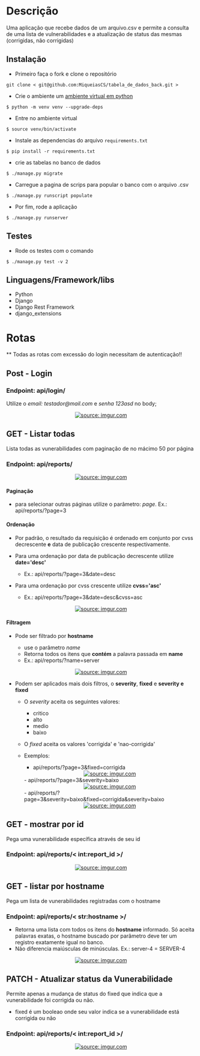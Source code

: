 # Descrição

Uma aplicação que recebe dados de um arquivo.csv e permite a consulta de uma lista de vulnerabilidades e a atualização de status das mesmas (corrigidas, não corrigidas)

## Instalação

- Primeiro faça o fork e clone o repositório

```
git clone < git@github.com:MiqueiasCS/tabela_de_dados_back.git >
```

- Crie o ambiente um [ambiente virtual em python](https://docs.python.org/pt-br/3/tutorial/venv.html)

```
$ python -m venv venv --upgrade-deps
```

- Entre no ambiente virtual

```
$ source venv/bin/activate
```

- Instale as dependencias do arquivo `requirements.txt`

```
$ pip install -r requirements.txt
```

- crie as tabelas no banco de dados

```
$ ./manage.py migrate
```

- Carregue a pagina de scrips para popular o banco com o arquivo .csv

```
$ ./manage.py runscript populate
```

- Por fim, rode a aplicação

```
$ ./manage.py runserver
```

## Testes

- Rode os testes com o comando

```
$ ./manage.py test -v 2
```

## Linguagens/Framework/libs

- Python
- Django
- Django Rest Framework
- django_extensions

# Rotas
** Todas as rotas com excessão do login necessitam de autenticação!! 


## Post - Login
### Endpoint: api/login/

Utilize o _email: testador@mail.com_ e _senha 123asd_ no body;
<div align="center">
  <a href="https://imgur.com/zRVvYda"><img src="https://i.imgur.com/zRVvYda.png" title="source: imgur.com" /></a>
</div>

## GET - Listar todas

Lista todas as vunerabilidades com paginação de no mácimo 50 por página

### Endpoint: api/reports/
<div align="center">
  <a href="https://imgur.com/rJkga6M"><img src="https://i.imgur.com/rJkga6M.png" title="source: imgur.com" /></a>
</div>

#### Paginação

- para selecionar outras páginas utilize o parâmetro: _page_. Ex.: api/reports/?page=3

#### Ordenação
- Por padrão, o resultado da requisição é ordenado em conjunto por cvss decrescente **e** data de publicação crescente respectivamente.
- Para uma ordenação por data de publicação decrescente utilize **date='desc'**
  - Ex.: api/reports/?page=3&date=desc
- Para uma ordenação por cvss crescente utilize **cvss='asc'**

  - Ex.: api/reports/?page=3&date=desc&cvss=asc
  
 <div align="center">
  <a href="https://imgur.com/V0mfgZz"><img src="https://i.imgur.com/V0mfgZz.png" title="source: imgur.com" /></a>
</div>

#### Filtragem

- Pode ser filtrado por **hostname**

  - use o parâmetro _name_
  - Retorna todos os itens que **contém** a palavra passada em **name**
  - Ex.: api/reports/?name=server
 <div align="center">
  <a href="https://imgur.com/SKBHP08"><img src="https://i.imgur.com/SKBHP08.png" title="source: imgur.com" /></a>
</div>

- Podem ser aplicados mais dois filtros, o **severity**, **fixed** e **severity e fixed**

  - O _severity_ aceita os seguintes valores:

    - critico
    - alto
    - medio
    - baixo

  - O _fixed_ aceita os valores 'corrigida' e 'nao-corrigida'
  - Exemplos:
    - api/reports/?page=3&fixed=corrigida
     <div align="center">
      <a href="https://imgur.com/pVztN8g"><img src="https://i.imgur.com/pVztN8g.png" title="source: imgur.com" /></a>
    </div>
    - api/reports/?page=3&severity=baixo
     <div align="center">
      <a href="https://imgur.com/JwE6U0H"><img src="https://i.imgur.com/JwE6U0H.png" title="source: imgur.com" /></a>
     </div>
    - api/reports/?page=3&severity=baixo&fixed=corrigida&severity=baixo
     <div align="center">
      <a href="https://imgur.com/1eyEVOp"><img src="https://i.imgur.com/1eyEVOp.png" title="source: imgur.com" /></a>
     </div>

## GET - mostrar por id

Pega uma vunerabilidade específica através de seu id

### Endpoint: api/reports/< int:report_id >/

 <div align="center">
    <a href="https://imgur.com/JVAcryq"><img src="https://i.imgur.com/JVAcryq.png" title="source: imgur.com" /></a>
 </div>

## GET - listar por hostname

Pega um lista de vunerabilidades registradas com o hostname

### Endpoint: api/reports/< str:hostname >/
- Retorna uma lista com todos os itens do **hostname** informado. Só aceita palavras exatas, o hostname buscado por parâmetro deve ter um registro exatamente igual no banco.
- Não diferencia maiúsculas de minúsculas. Ex.: server-4 = SERVER-4

<div align="center">
    <a href="https://imgur.com/ytpwMKj"><img src="https://i.imgur.com/ytpwMKj.png" title="source: imgur.com" /></a>
</div>

## PATCH - Atualizar status da Vunerabilidade

Permite apenas a mudança de status do fixed que indica que a vunerabilidade foi corrigida ou não.
- fixed é um booleao onde seu valor indica se a vunerabilidade está corrigida ou não

### Endpoint: api/reports/< int:report_id >/
<div align="center">
    <a href="https://imgur.com/dVxjcO0"><img src="https://i.imgur.com/dVxjcO0.png" title="source: imgur.com" /></a>
</div>
